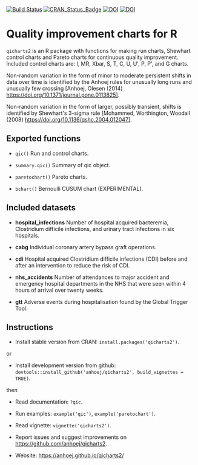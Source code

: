 [![Build Status](https://travis-ci.org/anhoej/qicharts2.svg?branch=master)](https://travis-ci.org/anhoej/qicharts2)
[![CRAN_Status_Badge](https://www.r-pkg.org/badges/version/qicharts2)](https://cran.r-project.org/package=qicharts2)
[![DOI](https://zenodo.org/badge/96605963.svg)](https://zenodo.org/badge/latestdoi/96605963)
[![DOI](http://joss.theoj.org/papers/10.21105/joss.00699/status.svg)](https://doi.org/10.21105/joss.00699)

# Quality improvement charts for R

`qicharts2` is an R package with functions for making run charts, Shewhart control charts and Pareto charts for continuous quality improvement. Included control charts are: I, MR, Xbar, S, T, C, U, U', P, P', and G charts. 

Non-random variation in the form of minor to moderate persistent shifts in data over time is identified by the Anhoej rules for unusually long runs and unusually few crossing [Anhoej, Olesen (2014) https://doi.org/10.1371/journal.pone.0113825].

Non-random variation in the form of larger, possibly transient, shifts is identified by Shewhart's 3-sigma rule [Mohammed, Worthington, Woodall (2008) https://doi.org/10.1136/qshc.2004.012047].

## Exported functions

* `qic()` Run and control charts.

* `summary.qic()` Summary of qic object.

* `paretochart()` Pareto charts.

* `bchart()` Bernoulli CUSUM chart (EXPERIMENTAL).

## Included datasets

* **hospital_infections** Number of hospital acquired bacteremia, Clostridium difficile infections, and urinary tract infections in six hospitals.

* **cabg** Individual coronary artery bypass graft operations.

* **cdi** Hospital acquired Clostridium difficile infections (CDI) before and after an intervention to reduce the risk of CDI.

* **nhs_accidents** Number of attendances to major accident and emergency hospital departments in the NHS that were seen within 4 hours of arrival over twenty weeks.

* **gtt** Adverse events during hospitalisation found by the Global Trigger Tool.

## Instructions

* Install stable version from CRAN: `install.packages('qicharts2')`.
  
or

* Install development version from github: `devtools::install_github('anhoej/qicharts2', build_vignettes = TRUE)`.

then

* Read documentation: `?qic`.

* Run examples: `example('qic')`, `example('paretochart')`.

* Read vignette: `vignette('qicharts2')`.

* Report issues and suggest improvements on https://github.com/anhoej/qicharts2.

* Website: https://anhoej.github.io/qicharts2/
